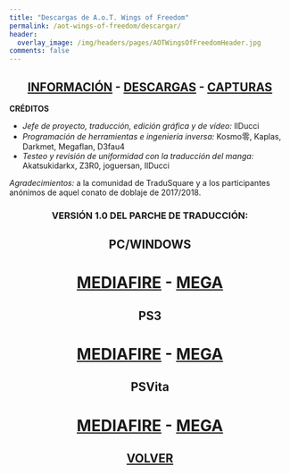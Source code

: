 ```yaml
---
title: "Descargas de A.o.T. Wings of Freedom"
permalink: /aot-wings-of-freedom/descargar/
header:
  overlay_image: /img/headers/pages/AOTWingsOfFreedomHeader.jpg
comments: false
---
```

<h2 style="text-align: center;"><strong><a href="/aot-wings-of-freedom/informacion/">INFORMACIÓN</a> - <a href="/aot-wings-of-freedom/descargar/">DESCARGAS</a> - <a href="/aot-wings-of-freedom/capturas/">CAPTURAS</a></strong></h2>

**CRÉDITOS**  

 - *Jefe de proyecto, traducción, edición gráfica y de vídeo:* IlDucci  
 - *Programación de herramientas e ingeniería inversa:* Kosmo零, Kaplas, Darkmet, Megaflan, D3fau4  
 - *Testeo y revisión de uniformidad con la traducción del manga:* Akatsukidarkx, Z3R0, joguersan, IlDucci
 
*Agradecimientos:* a la comunidad de TraduSquare y a los participantes anónimos de aquel conato de doblaje de 2017/2018.

<h3 style="text-align: center;">VERSIÓN 1.0 DEL PARCHE DE TRADUCCIÓN:</h3>

<h2 style="text-align: center;">PC/WINDOWS</h2>

<h1 style="text-align: center;"><strong><a href="https://www.mediafire.com/file/l0qqkh8tdcdk0yi/WOF1-V1.0-PC-Castellano-TraduccionesDelTioVictor.7z/file" target="_blank">MEDIAFIRE</a> - <a href="https://mega.nz/file/ZZs2DSqS#anmHvP3LSN_nKrA8agLXkC33dSx7U8Ta3EnSE7_bxGA" target="_blank">MEGA</a></strong></h1>

<h2 style="text-align: center;">PS3</h2>

<h1 style="text-align: center;"><strong><a href="https://www.mediafire.com/file/j2bptlhct6m885i/WOF1-V1.0-PS3-Castellano-TraduccionesDelTioVictor.7z/file" target="_blank">MEDIAFIRE</a> - <a href="https://mega.nz/file/ZB8U3BZK#4GEcKAojZM4JJPA5zdphUDryiI_sXkJtPx6sZluGNXo" target="_blank">MEGA</a></strong></h1>

<h2 style="text-align: center;">PSVita</h2>

<h1 style="text-align: center;"><strong><a href="https://www.mediafire.com/file/i27dcnlkgm5foua/WOF1-V1.0-PSVITA-Castellano-TraduccionesDelTioVictor.7z/file" target="_blank">MEDIAFIRE</a> - <a href="https://mega.nz/file/cYMxmIQC#uu-RWyM9FpG7wIJYj8e7n_HAdMWxN9ThpDN99VgrZP4" target="_blank">MEGA</a></strong></h1>

<h2 style="text-align: center;"><a href="/aot-wings-of-freedom/"><strong>VOLVER</strong></a></h2>


